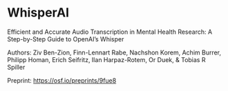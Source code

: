 # WhisperAI

Efficient and Accurate Audio Transcription in Mental Health Research: A Step-by-Step Guide to OpenAI’s Whisper

Authors: Ziv Ben-Zion, Finn-Lennart Rabe, Nachshon Korem, Achim Burrer, Philipp Homan, Erich Seifritz, Ilan Harpaz-Rotem, Or Duek, & Tobias R Spiller

Preprint: https://osf.io/preprints/9fue8
